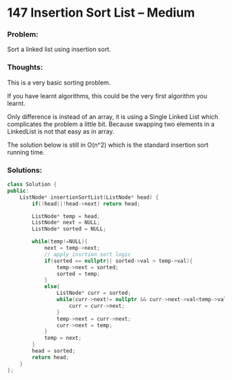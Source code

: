 # 147 Insertion Sort List – Medium

### Problem:

Sort a linked list using insertion sort.

### Thoughts:

This is a very basic sorting problem.

If you have learnt algorithms, this could be the very first algorithm you learnt.

Only difference is instead of an array, it is using a Single Linked List which complicates the problem a little bit. Because swapping two elements in a LinkedList is not that easy as in array.

The solution below is still in O\(n^2\) which is the standard insertion sort running time.

### Solutions:

```cpp
class Solution {
public:
    ListNode* insertionSortList(ListNode* head) {
        if(!head||!head->next) return head;

        ListNode* temp = head;
        ListNode* next = NULL;
        ListNode* sorted = NULL;

        while(temp!=NULL){
            next = temp->next;
            // apply insrtion sort logic
            if(sorted == nullptr|| sorted->val > temp->val){
                temp->next = sorted;
                sorted = temp;
            }
            else{
                ListNode* curr = sorted;
                while(curr->next!= nullptr && curr->next->val<temp->val){
                    curr = curr->next;
                }
                temp->next = curr->next;
                curr->next = temp;
            }
            temp = next;
        }
        head = sorted;
        return head;
    }
};
```




